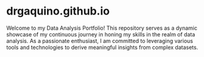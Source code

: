 # drgaquino.github.io
Welcome to my Data Analysis Portfolio! This repository serves as a dynamic showcase of my continuous journey in honing my skills in the realm of data analysis. As a passionate enthusiast, I am committed to leveraging various tools and technologies to derive meaningful insights from complex datasets.
